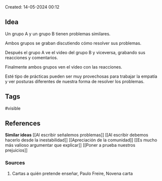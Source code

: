 Created: 14-05-2024 00:12

## <span class="pink"> **Idea** </span>
Un grupo A y un grupo B tienen problemas similares.

Ambos grupos se graban discutiendo cómo resolver sus problemas.

Después el grupo A ve el video del grupo B y viceversa, grabando sus reacciones y comentarios.

Finalmente ambos grupos ven el video con las reacciones.

Esté tipo de prácticas pueden ser muy provechosas para trabajar la empatía y ver posturas diferentes de nuestra forma de resolver los problemas.

## <span class="orange"> **Tags**</span>
<span class="tag"> #visible</span> 

## <span class="green"> **References**</span>
<span class="blue"> **Similar ideas** </span>
[[Al escribir señalemos problemas]]
[[Al escribir debemos hacerlo desde la inestabilidad]]
[[Apreciación de la comunidad]]
[[Es mucho más valioso argumentar que explicar]]
[[Poner a prueba nuestros prejuicios]]
### <span class="purple"> **Sources**</span>
1. Cartas a quién pretende enseñar, Paulo Freire, Novena carta